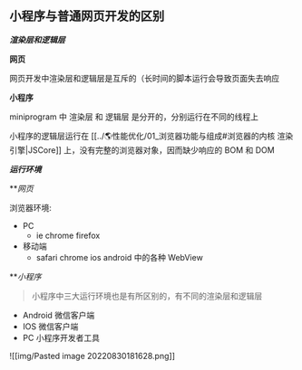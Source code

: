 ## 小程序与普通网页开发的区别

***渲染层和逻辑层***

**网页**

网页开发中渲染层和逻辑层是互斥的（长时间的脚本运行会导致页面失去响应

**小程序**

miniprogram 中 渲染层 和 逻辑层 是分开的，分别运行在不同的线程上

小程序的逻辑层运行在 [[../🌎性能优化/01_浏览器功能与组成#浏览器的内核 渲染引擎|JSCore]] 上，没有完整的浏览器对象，因而缺少响应的 BOM 和 DOM

***运行环境***

***网页*

浏览器环境:

-  PC
	- ie chrome firefox
- 移动端
	- safari chrome ios android 中的各种 WebView

***小程序*

> 小程序中三大运行环境也是有所区别的，有不同的渲染层和逻辑层

- Android 微信客户端
- IOS 微信客户端
- PC 小程序开发者工具

![[img/Pasted image 20220830181628.png]]


